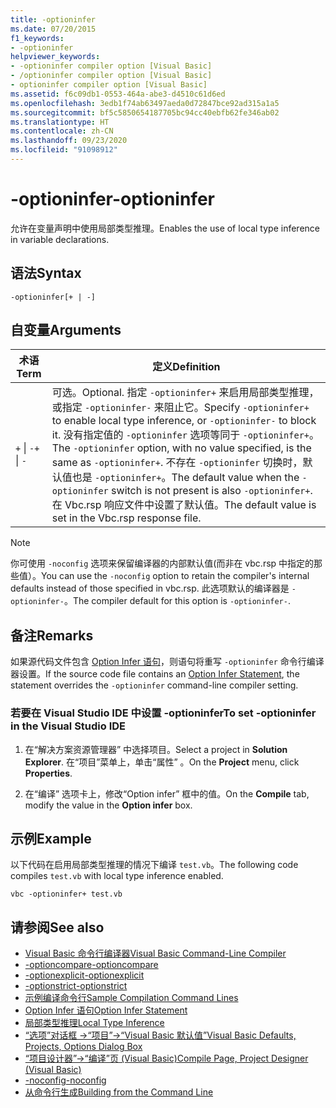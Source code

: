 ```yaml
---
title: -optioninfer
ms.date: 07/20/2015
f1_keywords:
- -optioninfer
helpviewer_keywords:
- -optioninfer compiler option [Visual Basic]
- /optioninfer compiler option [Visual Basic]
- optioninfer compiler option [Visual Basic]
ms.assetid: f6c09db1-0553-464a-abe3-d4510c61d6ed
ms.openlocfilehash: 3edb1f74ab63497aeda0d72847bce92ad315a1a5
ms.sourcegitcommit: bf5c5850654187705bc94cc40ebfb62fe346ab02
ms.translationtype: HT
ms.contentlocale: zh-CN
ms.lasthandoff: 09/23/2020
ms.locfileid: "91098912"
---
```

# <a name="-optioninfer"></a><span data-ttu-id="cea6b-102">-optioninfer</span><span class="sxs-lookup"><span data-stu-id="cea6b-102">-optioninfer</span></span>

<span data-ttu-id="cea6b-103">允许在变量声明中使用局部类型推理。</span><span class="sxs-lookup"><span data-stu-id="cea6b-103">Enables the use of local type inference in variable declarations.</span></span>  
  
## <a name="syntax"></a><span data-ttu-id="cea6b-104">语法</span><span class="sxs-lookup"><span data-stu-id="cea6b-104">Syntax</span></span>  
  
```console  
-optioninfer[+ | -]  
```  
  
## <a name="arguments"></a><span data-ttu-id="cea6b-105">自变量</span><span class="sxs-lookup"><span data-stu-id="cea6b-105">Arguments</span></span>  
  
|<span data-ttu-id="cea6b-106">术语</span><span class="sxs-lookup"><span data-stu-id="cea6b-106">Term</span></span>|<span data-ttu-id="cea6b-107">定义</span><span class="sxs-lookup"><span data-stu-id="cea6b-107">Definition</span></span>|  
|---|---|  
|<span data-ttu-id="cea6b-108">`+` &#124; `-`</span><span class="sxs-lookup"><span data-stu-id="cea6b-108">`+` &#124; `-`</span></span>|<span data-ttu-id="cea6b-109">可选。</span><span class="sxs-lookup"><span data-stu-id="cea6b-109">Optional.</span></span> <span data-ttu-id="cea6b-110">指定 `-optioninfer+` 来启用局部类型推理，或指定 `-optioninfer-` 来阻止它。</span><span class="sxs-lookup"><span data-stu-id="cea6b-110">Specify `-optioninfer+` to enable local type inference, or `-optioninfer-` to block it.</span></span> <span data-ttu-id="cea6b-111">没有指定值的 `-optioninfer` 选项等同于 `-optioninfer+`。</span><span class="sxs-lookup"><span data-stu-id="cea6b-111">The `-optioninfer` option, with no value specified, is the same as `-optioninfer+`.</span></span> <span data-ttu-id="cea6b-112">不存在 `-optioninfer` 切换时，默认值也是 `-optioninfer+`。</span><span class="sxs-lookup"><span data-stu-id="cea6b-112">The default value when the `-optioninfer` switch is not present is also `-optioninfer+`.</span></span> <span data-ttu-id="cea6b-113">在 Vbc.rsp 响应文件中设置了默认值。</span><span class="sxs-lookup"><span data-stu-id="cea6b-113">The default value is set in the Vbc.rsp response file.</span></span>|  
  
> [!NOTE]
> <span data-ttu-id="cea6b-114">你可使用 `-noconfig` 选项来保留编译器的内部默认值(而非在 vbc.rsp 中指定的那些值）。</span><span class="sxs-lookup"><span data-stu-id="cea6b-114">You can use the `-noconfig` option to retain the compiler's internal defaults instead of those specified in vbc.rsp.</span></span> <span data-ttu-id="cea6b-115">此选项默认的编译器是 `-optioninfer-`。</span><span class="sxs-lookup"><span data-stu-id="cea6b-115">The compiler default for this option is `-optioninfer-`.</span></span>  
  
## <a name="remarks"></a><span data-ttu-id="cea6b-116">备注</span><span class="sxs-lookup"><span data-stu-id="cea6b-116">Remarks</span></span>  

 <span data-ttu-id="cea6b-117">如果源代码文件包含 [Option Infer 语句](../../language-reference/statements/option-infer-statement.md)，则语句将重写 `-optioninfer` 命令行编译器设置。</span><span class="sxs-lookup"><span data-stu-id="cea6b-117">If the source code file contains an [Option Infer Statement](../../language-reference/statements/option-infer-statement.md), the statement overrides the `-optioninfer` command-line compiler setting.</span></span>  
  
### <a name="to-set--optioninfer-in-the-visual-studio-ide"></a><span data-ttu-id="cea6b-118">若要在 Visual Studio IDE 中设置 -optioninfer</span><span class="sxs-lookup"><span data-stu-id="cea6b-118">To set -optioninfer in the Visual Studio IDE</span></span>  
  
1. <span data-ttu-id="cea6b-119">在“解决方案资源管理器”  中选择项目。</span><span class="sxs-lookup"><span data-stu-id="cea6b-119">Select a project in **Solution Explorer**.</span></span> <span data-ttu-id="cea6b-120">在“项目”菜单上，单击“属性”   。</span><span class="sxs-lookup"><span data-stu-id="cea6b-120">On the **Project** menu, click **Properties**.</span></span>  
  
2. <span data-ttu-id="cea6b-121">在“编译”  选项卡上，修改“Option infer”  框中的值。</span><span class="sxs-lookup"><span data-stu-id="cea6b-121">On the **Compile** tab, modify the value in the **Option infer** box.</span></span>  
  
## <a name="example"></a><span data-ttu-id="cea6b-122">示例</span><span class="sxs-lookup"><span data-stu-id="cea6b-122">Example</span></span>  

 <span data-ttu-id="cea6b-123">以下代码在启用局部类型推理的情况下编译 `test.vb`。</span><span class="sxs-lookup"><span data-stu-id="cea6b-123">The following code compiles `test.vb` with local type inference enabled.</span></span>  
  
```console
vbc -optioninfer+ test.vb  
```  
  
## <a name="see-also"></a><span data-ttu-id="cea6b-124">请参阅</span><span class="sxs-lookup"><span data-stu-id="cea6b-124">See also</span></span>

- [<span data-ttu-id="cea6b-125">Visual Basic 命令行编译器</span><span class="sxs-lookup"><span data-stu-id="cea6b-125">Visual Basic Command-Line Compiler</span></span>](index.md)
- [<span data-ttu-id="cea6b-126">-optioncompare</span><span class="sxs-lookup"><span data-stu-id="cea6b-126">-optioncompare</span></span>](optioncompare.md)
- [<span data-ttu-id="cea6b-127">-optionexplicit</span><span class="sxs-lookup"><span data-stu-id="cea6b-127">-optionexplicit</span></span>](optionexplicit.md)
- [<span data-ttu-id="cea6b-128">-optionstrict</span><span class="sxs-lookup"><span data-stu-id="cea6b-128">-optionstrict</span></span>](optionstrict.md)
- [<span data-ttu-id="cea6b-129">示例编译命令行</span><span class="sxs-lookup"><span data-stu-id="cea6b-129">Sample Compilation Command Lines</span></span>](sample-compilation-command-lines.md)
- [<span data-ttu-id="cea6b-130">Option Infer 语句</span><span class="sxs-lookup"><span data-stu-id="cea6b-130">Option Infer Statement</span></span>](../../language-reference/statements/option-infer-statement.md)
- [<span data-ttu-id="cea6b-131">局部类型推理</span><span class="sxs-lookup"><span data-stu-id="cea6b-131">Local Type Inference</span></span>](../../programming-guide/language-features/variables/local-type-inference.md)
- [<span data-ttu-id="cea6b-132">“选项”对话框 ->“项目”->“Visual Basic 默认值”</span><span class="sxs-lookup"><span data-stu-id="cea6b-132">Visual Basic Defaults, Projects, Options Dialog Box</span></span>](/visualstudio/ide/reference/visual-basic-defaults-projects-options-dialog-box)
- [<span data-ttu-id="cea6b-133">“项目设计器”->“编译”页 (Visual Basic)</span><span class="sxs-lookup"><span data-stu-id="cea6b-133">Compile Page, Project Designer (Visual Basic)</span></span>](/visualstudio/ide/reference/compile-page-project-designer-visual-basic)
- [<span data-ttu-id="cea6b-134">-noconfig</span><span class="sxs-lookup"><span data-stu-id="cea6b-134">-noconfig</span></span>](noconfig.md)
- [<span data-ttu-id="cea6b-135">从命令行生成</span><span class="sxs-lookup"><span data-stu-id="cea6b-135">Building from the Command Line</span></span>](building-from-the-command-line.md)

